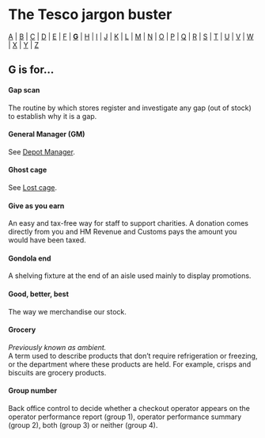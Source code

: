 # The Tesco jargon buster

[A](a.md) | [B](b.md) | [C](c.md) | [D](d.md) | [E](e.md) | [F](f.md) | [**G**](g.md) | [H](h.md) | [I](i.md) | [J](j.md) | [K](k.md) | [L](l.md) | [M](m.md) | [N](n.md) | [O](o.md) | [P](p.md) | [Q](q.md) | [R](r.md) | [S](s.md) | [T](t.md) | [U](u.md) | [V](v.md) | [W](w.md) | [X](x.md) | [Y](y.md) | [Z](z.md)

## G is for…

#### Gap scan
The routine by which stores register and investigate any gap (out of stock) to establish why it is a gap.

#### General Manager (GM)
See [Depot Manager](d.md#depot-manager).

#### Ghost cage
See [Lost cage](l.md#lost-cage).

#### Give as you earn
An easy and tax-free way for staff to support charities. A donation comes directly from you and HM Revenue and Customs pays the amount you would have been taxed.

#### Gondola end
A shelving fixture at the end of an aisle used mainly to display promotions.

#### Good, better, best
The way we merchandise our stock.

#### Grocery
*Previously known as ambient.*  
A term used to describe products that don’t require refrigeration or freezing, or the department where these products are held. For example, crisps and biscuits are grocery products.

#### Group number
Back office control to decide whether a checkout operator appears on the operator performance report (group 1), operator performance summary (group 2), both (group 3) or neither (group 4).
